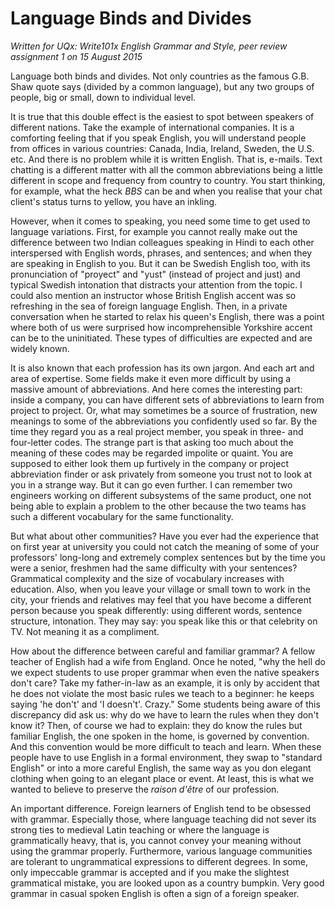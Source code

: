 Language Binds and Divides
==========================

_Written for UQx: Write101x English Grammar and Style, peer review assignment 1 on 15 August 2015_

Language both binds and divides. Not only countries as the famous G.B. Shaw quote says (divided by a common language), but any two groups of people, big or small, down to individual level. 

It is true that this double effect is the easiest to spot between speakers of different nations. Take the example of international companies. It is a comforting feeling that if you speak English, you will understand people from offices in various countries: Canada, India, Ireland, Sweden, the U.S. etc. And there is no problem while it is written English. That is, e-mails. Text chatting is a different matter with all the common abbreviations being a little different in scope and frequency from country to country. You start thinking, for example, what the heck _BBS_ can be and when you realise that your chat client's status turns to yellow, you have an inkling.

However, when it comes to speaking, you need some time to get used to language variations. First, for example you cannot really make out the difference between two Indian colleagues speaking in Hindi to each other interspersed with English words, phrases, and sentences; and when they are speaking in English to you. But it can be Swedish English too, with its pronunciation of "proyect" and "yust" (instead of project and just) and typical Swedish intonation that distracts your attention from the topic. I could also mention an instructor whose British English accent was so refreshing in the sea of foreign language English. Then, in a private conversation when he started to relax his queen's English, there was a point where both of us were surprised how incomprehensible Yorkshire accent can be to the uninitiated. These types of difficulties are expected and are widely known.

It is also known that each profession has its own jargon. And each art and area of expertise. Some fields make it even more difficult by using a massive amount of abbreviations. And here comes the interesting part: inside a company, you can have different sets of abbreviations to learn from project to project. Or, what may sometimes be a source of frustration, new meanings to some of the abbreviations you confidently used so far. By the time they regard you as a real project member, you speak in three- and four-letter codes. The strange part is that asking too much about the meaning of these codes may be regarded impolite or quaint. You are supposed to either look them up furtively in the company or project abbreviation finder or ask privately from someone you trust not to look at you in a strange way. But it can go even further. I can remember two engineers working on different subsystems of the same product, one not being able to explain a problem to the other because the two teams has such a different vocabulary for the same functionality.

But what about other communities? Have you ever had the experience that on first year at university you could not catch the meaning of some of your professors' long-long and extremely complex sentences but by the time you were a senior, freshmen had the same difficulty with your sentences? Grammatical complexity and the size of vocabulary increases with education. Also, when you leave your village or small town to work in the city, your friends and relatives may feel that you have become a different person because you speak differently: using different words, sentence structure, intonation. They may say: you speak like this or that celebrity on TV. Not meaning it as a compliment. 

How about the difference between careful and familiar grammar? A fellow teacher of English had a wife from England. Once he noted, "why the hell do we expect students to use proper grammar when even the native speakers don't care? Take my father-in-law as an example, it is only by accident that he does not violate the most basic rules we teach to a beginner: he keeps saying 'he don't' and 'I doesn't'. Crazy." Some students being aware of this discrepancy did ask us: why do we have to learn the rules when they don't know it? Then, of course we had to explain: they do know the rules but familiar English, the one spoken in the home, is governed by convention. And this convention would be more difficult to teach and learn. When these people have to use English in a formal environment, they swap to "standard English" or into a more careful English, the same way as you don elegant clothing when going to an elegant place or event. At least, this is what we wanted to believe to preserve the _raison d'être_ of our profession.

An important difference. Foreign learners of English tend to be obsessed with grammar. Especially those, where language teaching did not sever its strong ties to medieval Latin teaching or where the language is grammatically heavy, that is, you cannot convey your meaning without using the grammar properly. Furthermore, various language communities are tolerant to ungrammatical expressions to different degrees. In some, only impeccable grammar is accepted and if you make the slightest grammatical mistake, you are looked upon as a country bumpkin. Very good grammar in casual spoken English is often a sign of a foreign speaker.